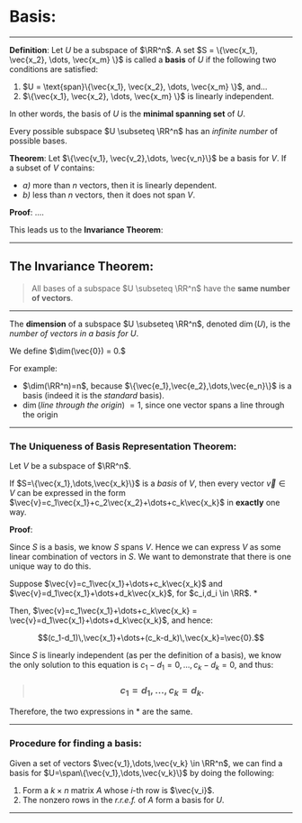 # Basis:

***


**Definition**: Let $U$ be a subspace of $\RR^n$. A set $S = \{\vec{x_1}, \vec{x_2}, \dots, \vec{x_m} \}$ is called a **basis** of $U$ if the following two conditions are satisfied:

1. $U = \text{span}\{\vec{x_1}, \vec{x_2}, \dots, \vec{x_m} \}$, and...
2. $\{\vec{x_1}, \vec{x_2}, \dots, \vec{x_m} \}$ is linearly independent. 

In other words, the basis of $U$ is the **minimal spanning set** of $U$.

Every possible subspace $U \subseteq \RR^n$ has an *infinite number* of possible bases. 


**Theorem**: Let $\{\vec{v_1}, \vec{v_2},\dots, \vec{v_n}\}$ be a basis for $V$. If a subset of $V$ contains:

- *a)* more than $n$ vectors, then it is linearly dependent.
- *b)* less than $n$ vectors, then it does not span $V$.


**Proof**: ....
 
 This leads us to the **Invariance Theorem**:
***

## The Invariance Theorem:
> All bases of a subspace $U \subseteq \RR^n$ have the **same number of vectors**. 

***

The **dimension** of a subspace $U \subseteq \RR^n$, denoted $\dim(U)$, is the *number of vectors in a basis for $U$*. 

We define $\dim(\vec{0}) = 0.$ 

For example:

- $\dim(\RR^n)=n$, because $\{\vec{e_1},\vec{e_2},\dots,\vec{e_n}\}$ is a basis (indeed it is the *standard* basis).
- $\dim$(*line through the origin*) $=1$, since one vector spans a line through the origin 


***

### The Uniqueness of Basis Representation Theorem:

Let $V$ be a subspace of $\RR^n$.

If $S=\{\vec{x_1},\dots,\vec{x_k}\}$ is a *basis* of $V$, then every vector $\vec{v}\in V$ can be expressed in the form $\vec{v}=c_1\vec{x_1}+c_2\vec{x_2}+\dots+c_k\vec{x_k}$ in **exactly** one way. 


**Proof**: 

Since $S$ is a basis, we know $S$ spans $V$. Hence we can express $V$ as some linear combination of vectors in $S$. We want to demonstrate that there is one unique way to do this. 

Suppose $\vec{v}=c_1\vec{x_1}+\dots+c_k\vec{x_k}$ and $\vec{v}=d_1\vec{x_1}+\dots+d_k\vec{x_k}$, for $c_i,d_i \in \RR$. *

Then, $\vec{v}=c_1\vec{x_1}+\dots+c_k\vec{x_k} = \vec{v}=d_1\vec{x_1}+\dots+d_k\vec{x_k}$, and hence:

$$(c_1-d_1)\,\vec{x_1}+\dots+(c_k-d_k)\,\vec{x_k}=\vec{0}.$$

Since $S$ is linearly independent (as per the definition of a basis), we know the only solution to this equation is $c_1-d_1=0,\,\dots,c_k-d_k=0$, and thus:


> ### $$c_1=d_1,\dots,c_k=d_k. $$

Therefore, the two expressions in * are the same. 


***

### Procedure for finding a basis:

Given a set of vectors $\vec{v_1},\dots,\vec{v_k} \in \RR^n$, we can find a basis for $U=\span\{\vec{v_1},\dots,\vec{v_k}\}$ by doing the following:

1. Form a $k\times n$ matrix $A$ whose *i*-th row is $\vec{v_i}$.
2. The nonzero rows in the *r.r.e.f.* of $A$ form a basis for $U$.


***

